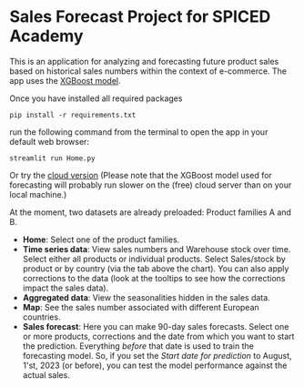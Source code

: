 # Sales Forecast Project for SPICED Academy

This is an application for analyzing and forecasting future product sales based on historical sales numbers within the context of e-commerce.
The app uses the [XGBoost model](https://xgboost.readthedocs.io/en/stable/).

Once you have installed all required packages 

```
pip install -r requirements.txt
```

run the following command from the terminal to open the app in your default web browser:


```
streamlit run Home.py
```

Or try the [cloud version](https://automatic-sales-forecast-app.streamlit.app/)
(Please note that the XGBoost model used for forecasting will probably run slower on the (free) cloud server than on your local machine.)


At the moment, two datasets are already preloaded: Product families A and B. 

* <strong>Home</strong>: Select one of the product families.
* <strong>Time series data</strong>: View sales numbers and Warehouse stock over time. Select either all products or individual products. Select Sales/stock by product or by country (via the tab above the chart). You can also apply corrections to the data (look at the tooltips to see how the corrections impact the sales data).
* <strong>Aggregated data</strong>: View the seasonalities hidden in the sales data.
* <strong>Map</strong>: See the sales number associated with different European countries.
* <strong>Sales forecast</strong>: Here you can make 90-day sales forecasts. Select one or more products, corrections and the date from which you want to start the prediction. Everything *before* that date is used to train the forecasting model. So, if you set the *Start date for prediction* to August, 1'st, 2023 (or before), you can test the model performance against the actual sales. 


